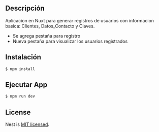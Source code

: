 ## Descripción

Aplicacion en Nuxt para generar registros de usuarios con informacion basica: Clientes, Datos_Contacto y Claves.

- Se agrega pestaña para registro
- Nueva pestaña para visualizar los usuarios registrados

## Instalación

```bash
$ npm install
```

## Ejecutar App

```bash
$ npm run dev
```


## License

Nest is [MIT licensed](LICENSE).